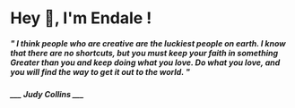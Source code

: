 <h1 title="head"> Hey 👋, I'm Endale !</h1>

**<h5><i>" I think people who are creative are the luckiest people on earth. I know that there are no shortcuts, but you must keep your faith in something Greater than you and keep doing what you love. Do what you love, and you will find the way to get it out to the world. "</i></h5>**

*<b>___ Judy Collins ___</b>*
